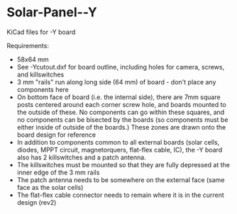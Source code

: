 # Solar-Panel--Y
KiCad files for -Y board


Requirements:
* 58x64 mm
* See -Ycutout.dxf for board outline, including holes for camera, screws, and killswitches
* 3 mm "rails" run along long side (64 mm) of board - don't place any components here
* On bottom face of board (i.e. the internal side), there are 7mm square posts centered around each corner screw hole, and boards mounted to the outside of these. No components can go within these squares, and no components can be bisected by the boards (so components must be either inside of outside of the boards.) These zones are drawn onto the board design for reference
* In addition to components common to all external boards (solar cells, diodes, MPPT circuit, magnetorquers, flat-flex cable, IC), the -Y board also has 2 killswitches and a patch antenna.
* The killswitches must be mounted so that they are fully depressed at the inner edge of the 3 mm rails
* The patch antenna needs to be somewhere on the external face (same face as the solar cells)
* The flat-flex cable connector needs to remain where it is in the current design (rev2)
